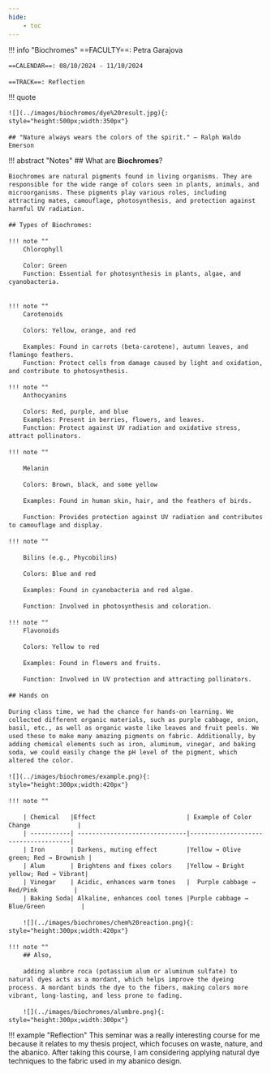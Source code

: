 ```yaml
---
hide:
    - toc
---
```



!!! info "Biochromes"
    ==FACULTY==: Petra Garajova
    
    ==CALENDAR==: 08/10/2024 - 11/10/2024

    ==TRACK==: Reflection

!!! quote

    ![](../images/biochromes/dye%20result.jpg){: style="height:500px;width:350px"}

    ## "Nature always wears the colors of the spirit." — Ralph Waldo Emerson
    
!!! abstract "Notes"
    ## What are **Biochromes**?

    Biochromes are natural pigments found in living organisms. They are responsible for the wide range of colors seen in plants, animals, and microorganisms. These pigments play various roles, including attracting mates, camouflage, photosynthesis, and protection against harmful UV radiation.

    ## Types of Biochromes:
    
    !!! note ""
        Chlorophyll

        Color: Green
        Function: Essential for photosynthesis in plants, algae, and cyanobacteria.
        

    !!! note ""    
        Carotenoids

        Colors: Yellow, orange, and red

        Examples: Found in carrots (beta-carotene), autumn leaves, and flamingo feathers.
        Function: Protect cells from damage caused by light and oxidation, and contribute to photosynthesis.

    !!! note ""    
        Anthocyanins

        Colors: Red, purple, and blue
        Examples: Present in berries, flowers, and leaves.
        Function: Protect against UV radiation and oxidative stress, attract pollinators.

    !!! note ""    
        
        Melanin

        Colors: Brown, black, and some yellow
        
        Examples: Found in human skin, hair, and the feathers of birds.
    
        Function: Provides protection against UV radiation and contributes to camouflage and display.
    
    !!! note ""    
    
        Bilins (e.g., Phycobilins)

        Colors: Blue and red
    
        Examples: Found in cyanobacteria and red algae.
        
        Function: Involved in photosynthesis and coloration.
    
    !!! note ""    
        Flavonoids

        Colors: Yellow to red
    
        Examples: Found in flowers and fruits.
    
        Function: Involved in UV protection and attracting pollinators.

    ## Hands on

    During class time, we had the chance for hands-on learning. We collected different organic materials, such as purple cabbage, onion, basil, etc., as well as organic waste like leaves and fruit peels. We used these to make many amazing pigments on fabric. Additionally, by adding chemical elements such as iron, aluminum, vinegar, and baking soda, we could easily change the pH level of the pigment, which altered the color.

    ![](../images/biochromes/example.png){: style="height:300px;width:420px"}

    !!! note ""

        | Chemical   |Effect                         | Example of Color Change             |
        | -----------| ------------------------------|-------------------------------------|
        | Iron       | Darkens, muting effect        |Yellow → Olive green; Red → Brownish |
        | Alum       | Brightens and fixes colors    |Yellow → Bright yellow; Red → Vibrant|
        | Vinegar    | Acidic, enhances warm tones   |	Purple cabbage → Red/Pink          |
        | Baking Soda| Alkaline, enhances cool tones |Purple cabbage → Blue/Green          |
    
        ![](../images/biochromes/chem%20reaction.png){: style="height:300px;width:420px"}

    !!! note ""
        ## Also, 
        
        adding alumbre roca (potassium alum or aluminum sulfate) to natural dyes acts as a mordant, which helps improve the dyeing process. A mordant binds the dye to the fibers, making colors more vibrant, long-lasting, and less prone to fading.     
        
        ![](../images/biochromes/alumbre.png){: style="height:300px;width:300px"}

    

!!! example "Reflection"
    This seminar was a really interesting course for me because it relates to my thesis project, which focuses on waste, nature, and the abanico. After taking this course, I am considering applying natural dye techniques to the fabric used in my abanico design.